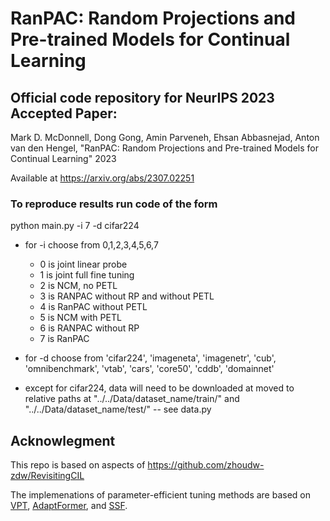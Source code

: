 # RanPAC: Random Projections and Pre-trained Models for Continual Learning

## Official code repository for NeurIPS 2023 Accepted Paper:

Mark D. McDonnell, Dong Gong, Amin Parveneh, Ehsan Abbasnejad, Anton van den Hengel, "RanPAC: Random Projections and Pre-trained Models for Continual Learning" 2023

Available at <https://arxiv.org/abs/2307.02251>


### To reproduce results run code of the form

python main.py -i 7 -d cifar224

- for -i choose from  0,1,2,3,4,5,6,7

    - 0 is joint linear probe
    - 1 is joint full fine tuning
    - 2 is NCM, no PETL
    - 3 is RANPAC without RP and without PETL
    - 4 is RanPAC without PETL
    - 5 is NCM with PETL
    - 6 is RANPAC without RP
    - 7 is RanPAC

- for -d choose from 'cifar224', 'imageneta', 'imagenetr', 'cub', 'omnibenchmark', 'vtab', 'cars', 'core50', 'cddb', 'domainnet'
- except for cifar224, data will need to be downloaded at moved to relative paths at "../../Data/dataset_name/train/" and "../../Data/dataset_name/test/" -- see data.py

## Acknowlegment
This repo is based on aspects of https://github.com/zhoudw-zdw/RevisitingCIL

The implemenations of parameter-efficient tuning methods are based on [VPT](https://github.com/sagizty/VPT), [AdaptFormer](https://github.com/ShoufaChen/AdaptFormer), and [SSF](https://github.com/dongzelian/SSF).
